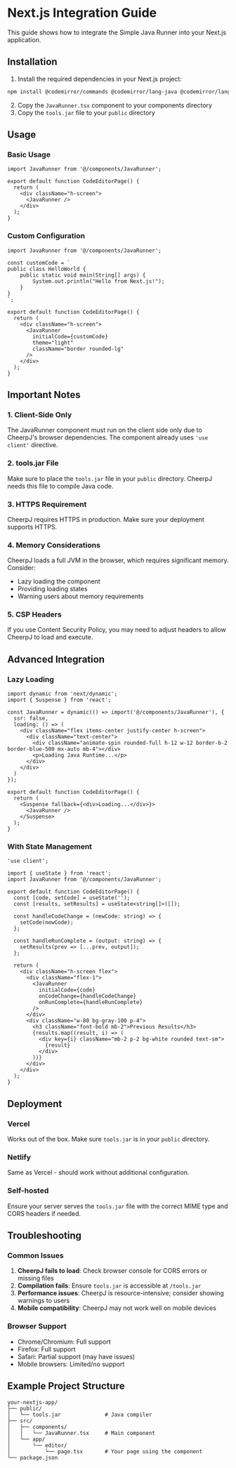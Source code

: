 # Next.js Integration Guide

This guide shows how to integrate the Simple Java Runner into your Next.js application.

## Installation

1. Install the required dependencies in your Next.js project:

```bash
npm install @codemirror/commands @codemirror/lang-java @codemirror/language @codemirror/state @codemirror/theme-one-dark @codemirror/view codemirror
```

2. Copy the `JavaRunner.tsx` component to your components directory
3. Copy the `tools.jar` file to your `public` directory

## Usage

### Basic Usage

```tsx
import JavaRunner from '@/components/JavaRunner';

export default function CodeEditorPage() {
  return (
    <div className="h-screen">
      <JavaRunner />
    </div>
  );
}
```

### Custom Configuration

```tsx
import JavaRunner from '@/components/JavaRunner';

const customCode = `
public class HelloWorld {
    public static void main(String[] args) {
        System.out.println("Hello from Next.js!");
    }
}
`;

export default function CodeEditorPage() {
  return (
    <div className="h-screen">
      <JavaRunner 
        initialCode={customCode}
        theme="light"
        className="border rounded-lg"
      />
    </div>
  );
}
```

## Important Notes

### 1. Client-Side Only

The JavaRunner component must run on the client side only due to CheerpJ's browser dependencies. The component already uses `'use client'` directive.

### 2. tools.jar File

Make sure to place the `tools.jar` file in your `public` directory. CheerpJ needs this file to compile Java code.

### 3. HTTPS Requirement

CheerpJ requires HTTPS in production. Make sure your deployment supports HTTPS.

### 4. Memory Considerations

CheerpJ loads a full JVM in the browser, which requires significant memory. Consider:
- Lazy loading the component
- Providing loading states
- Warning users about memory requirements

### 5. CSP Headers

If you use Content Security Policy, you may need to adjust headers to allow CheerpJ to load and execute.

## Advanced Integration

### Lazy Loading

```tsx
import dynamic from 'next/dynamic';
import { Suspense } from 'react';

const JavaRunner = dynamic(() => import('@/components/JavaRunner'), {
  ssr: false,
  loading: () => (
    <div className="flex items-center justify-center h-screen">
      <div className="text-center">
        <div className="animate-spin rounded-full h-12 w-12 border-b-2 border-blue-500 mx-auto mb-4"></div>
        <p>Loading Java Runtime...</p>
      </div>
    </div>
  )
});

export default function CodeEditorPage() {
  return (
    <Suspense fallback={<div>Loading...</div>}>
      <JavaRunner />
    </Suspense>
  );
}
```

### With State Management

```tsx
'use client';

import { useState } from 'react';
import JavaRunner from '@/components/JavaRunner';

export default function CodeEditorPage() {
  const [code, setCode] = useState('');
  const [results, setResults] = useState<string[]>([]);

  const handleCodeChange = (newCode: string) => {
    setCode(newCode);
  };

  const handleRunComplete = (output: string) => {
    setResults(prev => [...prev, output]);
  };

  return (
    <div className="h-screen flex">
      <div className="flex-1">
        <JavaRunner 
          initialCode={code}
          onCodeChange={handleCodeChange}
          onRunComplete={handleRunComplete}
        />
      </div>
      <div className="w-80 bg-gray-100 p-4">
        <h3 className="font-bold mb-2">Previous Results</h3>
        {results.map((result, i) => (
          <div key={i} className="mb-2 p-2 bg-white rounded text-sm">
            {result}
          </div>
        ))}
      </div>
    </div>
  );
}
```

## Deployment

### Vercel

Works out of the box. Make sure `tools.jar` is in your `public` directory.

### Netlify

Same as Vercel - should work without additional configuration.

### Self-hosted

Ensure your server serves the `tools.jar` file with the correct MIME type and CORS headers if needed.

## Troubleshooting

### Common Issues

1. **CheerpJ fails to load**: Check browser console for CORS errors or missing files
2. **Compilation fails**: Ensure `tools.jar` is accessible at `/tools.jar`
3. **Performance issues**: CheerpJ is resource-intensive; consider showing warnings to users
4. **Mobile compatibility**: CheerpJ may not work well on mobile devices

### Browser Support

- Chrome/Chromium: Full support
- Firefox: Full support  
- Safari: Partial support (may have issues)
- Mobile browsers: Limited/no support

## Example Project Structure

```
your-nextjs-app/
├── public/
│   └── tools.jar              # Java compiler
├── src/
│   ├── components/
│   │   └── JavaRunner.tsx     # Main component
│   └── app/
│       └── editor/
│           └── page.tsx       # Your page using the component
└── package.json
```
